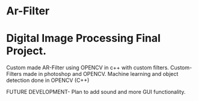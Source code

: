 # Ar-Filter
# Digital Image Processing Final Project.


Custom made AR-Filter using OPENCV in c++ with custom filters.
Custom-Filters made in photoshop and OPENCV.
Machine learning and object detection done in OPENCV (C++)


FUTURE DEVELOPMENT-
Plan to add sound and  more GUI functionality.
